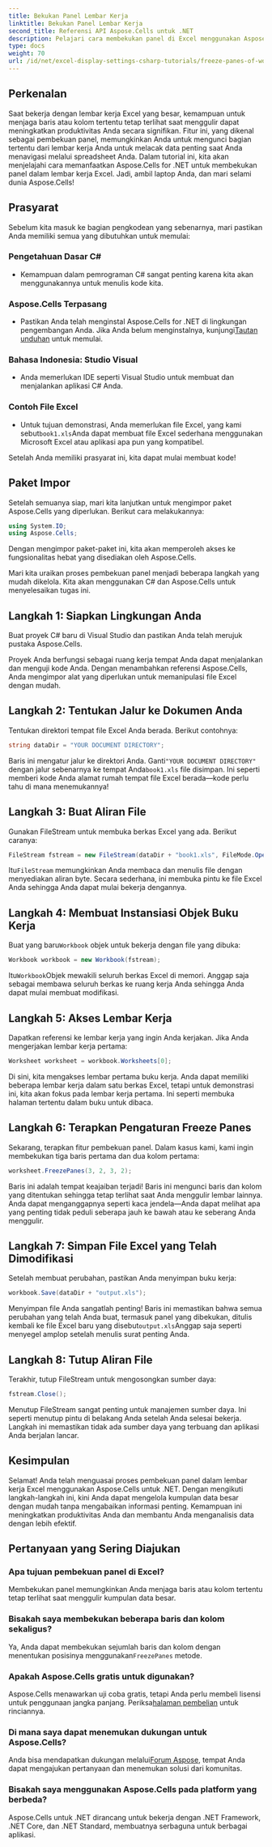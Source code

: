 ```yaml
---
title: Bekukan Panel Lembar Kerja
linktitle: Bekukan Panel Lembar Kerja
second_title: Referensi API Aspose.Cells untuk .NET
description: Pelajari cara membekukan panel di Excel menggunakan Aspose.Cells untuk .NET dengan tutorial komprehensif ini, lengkap dengan petunjuk langkah demi langkah dan kiat penting.
type: docs
weight: 70
url: /id/net/excel-display-settings-csharp-tutorials/freeze-panes-of-worksheet/
---
```

## Perkenalan

Saat bekerja dengan lembar kerja Excel yang besar, kemampuan untuk menjaga baris atau kolom tertentu tetap terlihat saat menggulir dapat meningkatkan produktivitas Anda secara signifikan. Fitur ini, yang dikenal sebagai pembekuan panel, memungkinkan Anda untuk mengunci bagian tertentu dari lembar kerja Anda untuk melacak data penting saat Anda menavigasi melalui spreadsheet Anda. Dalam tutorial ini, kita akan menjelajahi cara memanfaatkan Aspose.Cells for .NET untuk membekukan panel dalam lembar kerja Excel. Jadi, ambil laptop Anda, dan mari selami dunia Aspose.Cells!

## Prasyarat

Sebelum kita masuk ke bagian pengkodean yang sebenarnya, mari pastikan Anda memiliki semua yang dibutuhkan untuk memulai:

### Pengetahuan Dasar C#
- Kemampuan dalam pemrograman C# sangat penting karena kita akan menggunakannya untuk menulis kode kita.

### Aspose.Cells Terpasang
-  Pastikan Anda telah menginstal Aspose.Cells for .NET di lingkungan pengembangan Anda. Jika Anda belum menginstalnya, kunjungi[Tautan unduhan](https://releases.aspose.com/cells/net/) untuk memulai.

### Bahasa Indonesia: Studio Visual
- Anda memerlukan IDE seperti Visual Studio untuk membuat dan menjalankan aplikasi C# Anda.

### Contoh File Excel
-  Untuk tujuan demonstrasi, Anda memerlukan file Excel, yang kami sebut`book1.xls`Anda dapat membuat file Excel sederhana menggunakan Microsoft Excel atau aplikasi apa pun yang kompatibel.

Setelah Anda memiliki prasyarat ini, kita dapat mulai membuat kode!

## Paket Impor

Setelah semuanya siap, mari kita lanjutkan untuk mengimpor paket Aspose.Cells yang diperlukan. Berikut cara melakukannya:

```csharp
using System.IO;
using Aspose.Cells;
```

Dengan mengimpor paket-paket ini, kita akan memperoleh akses ke fungsionalitas hebat yang disediakan oleh Aspose.Cells.

Mari kita uraikan proses pembekuan panel menjadi beberapa langkah yang mudah dikelola. Kita akan menggunakan C# dan Aspose.Cells untuk menyelesaikan tugas ini.

## Langkah 1: Siapkan Lingkungan Anda

Buat proyek C# baru di Visual Studio dan pastikan Anda telah merujuk pustaka Aspose.Cells.

Proyek Anda berfungsi sebagai ruang kerja tempat Anda dapat menjalankan dan menguji kode Anda. Dengan menambahkan referensi Aspose.Cells, Anda mengimpor alat yang diperlukan untuk memanipulasi file Excel dengan mudah.

## Langkah 2: Tentukan Jalur ke Dokumen Anda

Tentukan direktori tempat file Excel Anda berada. Berikut contohnya:

```csharp
string dataDir = "YOUR DOCUMENT DIRECTORY";
```

 Baris ini mengatur jalur ke direktori Anda. Ganti`"YOUR DOCUMENT DIRECTORY"` dengan jalur sebenarnya ke tempat Anda`book1.xls` file disimpan. Ini seperti memberi kode Anda alamat rumah tempat file Excel berada—kode perlu tahu di mana menemukannya!

## Langkah 3: Buat Aliran File

Gunakan FileStream untuk membuka berkas Excel yang ada. Berikut caranya:

```csharp
FileStream fstream = new FileStream(dataDir + "book1.xls", FileMode.Open);
```

 Itu`FileStream` memungkinkan Anda membaca dan menulis file dengan menyediakan aliran byte. Secara sederhana, ini membuka pintu ke file Excel Anda sehingga Anda dapat mulai bekerja dengannya.

## Langkah 4: Membuat Instansiasi Objek Buku Kerja

 Buat yang baru`Workbook` objek untuk bekerja dengan file yang dibuka:

```csharp
Workbook workbook = new Workbook(fstream);
```

 Itu`Workbook`Objek mewakili seluruh berkas Excel di memori. Anggap saja sebagai membawa seluruh berkas ke ruang kerja Anda sehingga Anda dapat mulai membuat modifikasi.

## Langkah 5: Akses Lembar Kerja

Dapatkan referensi ke lembar kerja yang ingin Anda kerjakan. Jika Anda mengerjakan lembar kerja pertama:

```csharp
Worksheet worksheet = workbook.Worksheets[0];
```

Di sini, kita mengakses lembar pertama buku kerja. Anda dapat memiliki beberapa lembar kerja dalam satu berkas Excel, tetapi untuk demonstrasi ini, kita akan fokus pada lembar kerja pertama. Ini seperti membuka halaman tertentu dalam buku untuk dibaca.

## Langkah 6: Terapkan Pengaturan Freeze Panes

Sekarang, terapkan fitur pembekuan panel. Dalam kasus kami, kami ingin membekukan tiga baris pertama dan dua kolom pertama:

```csharp
worksheet.FreezePanes(3, 2, 3, 2);
```

Baris ini adalah tempat keajaiban terjadi! Baris ini mengunci baris dan kolom yang ditentukan sehingga tetap terlihat saat Anda menggulir lembar lainnya. Anda dapat menganggapnya seperti kaca jendela—Anda dapat melihat apa yang penting tidak peduli seberapa jauh ke bawah atau ke seberang Anda menggulir.

## Langkah 7: Simpan File Excel yang Telah Dimodifikasi

Setelah membuat perubahan, pastikan Anda menyimpan buku kerja:

```csharp
workbook.Save(dataDir + "output.xls");
```

 Menyimpan file Anda sangatlah penting! Baris ini memastikan bahwa semua perubahan yang telah Anda buat, termasuk panel yang dibekukan, ditulis kembali ke file Excel baru yang disebut`output.xls`Anggap saja seperti menyegel amplop setelah menulis surat penting Anda.

## Langkah 8: Tutup Aliran File

Terakhir, tutup FileStream untuk mengosongkan sumber daya:

```csharp
fstream.Close();
```

Menutup FileStream sangat penting untuk manajemen sumber daya. Ini seperti menutup pintu di belakang Anda setelah Anda selesai bekerja. Langkah ini memastikan tidak ada sumber daya yang terbuang dan aplikasi Anda berjalan lancar.

## Kesimpulan

Selamat! Anda telah menguasai proses pembekuan panel dalam lembar kerja Excel menggunakan Aspose.Cells untuk .NET. Dengan mengikuti langkah-langkah ini, kini Anda dapat mengelola kumpulan data besar dengan mudah tanpa mengabaikan informasi penting. Kemampuan ini meningkatkan produktivitas Anda dan membantu Anda menganalisis data dengan lebih efektif.

## Pertanyaan yang Sering Diajukan

### Apa tujuan pembekuan panel di Excel?
Membekukan panel memungkinkan Anda menjaga baris atau kolom tertentu tetap terlihat saat menggulir kumpulan data besar.

### Bisakah saya membekukan beberapa baris dan kolom sekaligus?
 Ya, Anda dapat membekukan sejumlah baris dan kolom dengan menentukan posisinya menggunakan`FreezePanes` metode.

### Apakah Aspose.Cells gratis untuk digunakan?
 Aspose.Cells menawarkan uji coba gratis, tetapi Anda perlu membeli lisensi untuk penggunaan jangka panjang. Periksa[halaman pembelian](https://purchase.aspose.com/buy) untuk rinciannya.

### Di mana saya dapat menemukan dukungan untuk Aspose.Cells?
 Anda bisa mendapatkan dukungan melalui[Forum Aspose](https://forum.aspose.com/c/cells/9), tempat Anda dapat mengajukan pertanyaan dan menemukan solusi dari komunitas.

### Bisakah saya menggunakan Aspose.Cells pada platform yang berbeda?
Aspose.Cells untuk .NET dirancang untuk bekerja dengan .NET Framework, .NET Core, dan .NET Standard, membuatnya serbaguna untuk berbagai aplikasi.
